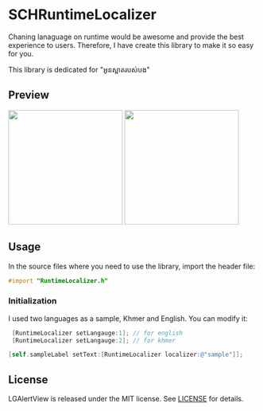 # SCHRuntimeLocalizer

Chaning lanaguage on runtime would be awesome and provide the best experience to users. Therefore, I have create this library to make it so easy for you.

This library is dedicated for "អូនស្អាតរបស់បង"

## Preview

<img src="https://dl.dropboxusercontent.com/u/46009114/Github/localizer1.png" width="230"/>
<img src="https://dl.dropboxusercontent.com/u/46009114/Github/localizer2.png" width="230"/>

## Usage

In the source files where you need to use the library, import the header file:

```objective-c
#import "RuntimeLocalizer.h"
```

### Initialization

I used two languages as a sample, Khmer and English. You can modify it:

```objective-c
 [RuntimeLocalizer setLangauge:1]; // for english
 [RuntimeLocalizer setLangauge:2]; // for khmer
```

```objective-c
[self.sampleLabel setText:[RuntimeLocalizer localizer:@"sample"]];
```

## License

LGAlertView is released under the MIT license. See [LICENSE](https://raw.githubusercontent.com/Friend-LGA/LGAlertView/master/LICENSE) for details.

